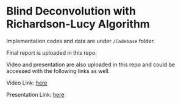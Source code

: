 # Blind Deconvolution with Richardson-Lucy Algorithm

Implementation codes and data are under `/Codebase` folder.

Final report is uploaded in this repo.

Video and presentation are also uploaded in this repo and could be accessed with the following links as well.

Video Link: [here](https://drive.google.com/file/d/116ylgdkrLaBqqJfaSJ7OMcogOFySeaR5/view?usp=share_link)

Presentation Link: [here](https://docs.google.com/presentation/d/1sRmBckUA64s2E5bDlVqjD7Who6lx1GJ8qhavUuD_Rhw/edit?usp=sharing)
